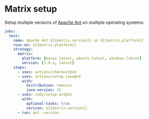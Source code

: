 # Matrix setup
Setup multiple versions of [Apache Ant](https://ant.apache.org) on multiple operating systems:

```yaml
jobs:
  test:
    name: Apache Ant ${{matrix.version}} on ${{matrix.platform}}
    runs-on: ${{matrix.platform}}
    strategy:
      matrix:
        platform: [macos-latest, ubuntu-latest, windows-latest]
        version: [1.9.x, latest]
    steps:
      - uses: actions/checkout@v4
      - uses: actions/setup-java@v4
        with:
          distribution: temurin
          java-version: 21
      - uses: cedx/setup-ant@v2
        with:
          optional-tasks: true
          version: ${{matrix.version}}
      - run: ant -version
```
